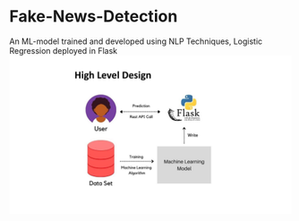 # Fake-News-Detection

An ML-model trained and developed using NLP Techniques, Logistic Regression deployed in Flask
![High Level Design](https://github.com/Rahul0700/Fake-News-Detection/blob/master/High%20level%20design-%20Fake%20News%20Detection.jpg?raw=true)
